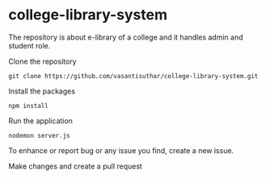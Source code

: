 # college-library-system

The repository is about e-library of a college and it handles admin and student role.

Clone the repository
```
git clone https://github.com/vasantisuthar/college-library-system.git
```

Install the packages
```
npm install
```
Run the application
```
nodemon server.js
```
To enhance or report bug or any issue you find, create a new issue.

Make changes and create a pull request

